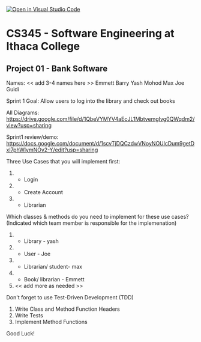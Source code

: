 [![Open in Visual Studio Code](https://classroom.github.com/assets/open-in-vscode-c66648af7eb3fe8bc4f294546bfd86ef473780cde1dea487d3c4ff354943c9ae.svg)](https://classroom.github.com/online_ide?assignment_repo_id=10008270&assignment_repo_type=AssignmentRepo)
# CS345 - Software Engineering at Ithaca College
## Project 01 - Bank Software

Names:
<< add 3-4 names here >>
Emmett Barry
Yash Mohod
Max 
Joe Guidi

Sprint 1 Goal:  Allow users to log into the library and check out books

All Diagrams:
https://drive.google.com/file/d/1QbeVYMYV4aEcJL1MbtvemgIvg0QWqdm2/view?usp=sharing

Sprint1 review/demo:
https://docs.google.com/document/d/1scvTjDQCzdwVNoyNOUlcDum9getDxI7phWlymNOv2-Y/edit?usp=sharing

Three Use Cases that you will implement first:
1. - Login 
2. - Create Account 
3. - Librarian 

Which classes & methods do you need to implement for these use cases?
(Indicated which team member is responsible for the implemenation)
1. - Library - yash
2. - User - Joe
3. - Librarian/ student- max 
4. - Book/ librarian - Emmett
5. << add more as needed >>

Don't forget to use Test-Driven Development (TDD)
1. Write Class and Method Function Headers
2. Write Tests
3. Implement Method Functions

Good Luck!

